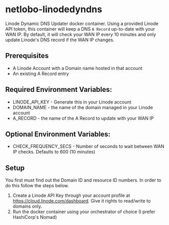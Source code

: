# netlobo-linodedyndns
Linode Dynamic DNS Updater docker container. Using a provided Linode API token, this container will keep a DNS `A Record` up-to-date with your WAN IP. By default, it will check your WAN IP every 10 minutes and only update Linode's DNS record if the WAN IP changes.

## Prerequisites
* A Linode Account with a Domain name hosted in that account
* An existing A Record entry

## Required Environment Variables:
* LINODE_API_KEY - Generate this in your Linode account
* DOMAIN_NAME - the name of the domain managed in your Linode account
* A_RECORD - the name of the A Record to update with your WAN IP

## Optional Environment Variables:
* CHECK_FREQUENCY_SECS - Number of seconds to wait between WAN IP checks. Defaults to 600 (10 minutes)

## Setup

You first must find out the Domain ID and resource ID numbers. In order to do this follow the steps below.
1. Create a Linode API Key through your account profile at https://cloud.linode.com/dashboard. Give it rights to read/write to domains only.
2. Run the docker container using your orchestrator of choice (I prefer HashiCorp's Nomad)
